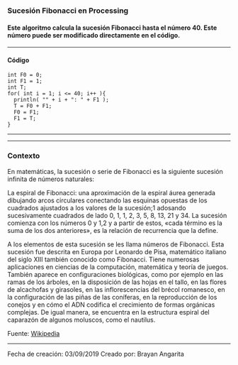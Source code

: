 ### Sucesión Fibonacci en Processing
#### Este algoritmo calcula la sucesión Fibonacci hasta el número 40. Este número puede ser modificado directamente en el código.

- - - - - - 
#### Código
```
int F0 = 0;
int F1 = 1;
int T;
for( int i = 1; i <= 40; i++ ){
  println( "" + i + ": " + F1 );
  T = F0 + F1;
  F0 = F1;
  F1 = T;
}
```
- - - - - - 

- - - - - -
### Contexto

En matemáticas, la sucesión o serie de Fibonacci es la siguiente sucesión infinita de números naturales:

La espiral de Fibonacci: una aproximación de la espiral áurea generada dibujando arcos circulares conectando las esquinas opuestas de los cuadrados ajustados a los valores de la sucesión;1​ adosando sucesivamente cuadrados de lado 0, 1, 1, 2, 3, 5, 8, 13, 21 y 34.
La sucesión comienza con los números 0 y 1,2​ y a partir de estos, «cada término es la suma de los dos anteriores», es la relación de recurrencia que la define.

A los elementos de esta sucesión se les llama números de Fibonacci. Esta sucesión fue descrita en Europa por Leonardo de Pisa, matemático italiano del siglo XIII también conocido como Fibonacci. Tiene numerosas aplicaciones en ciencias de la computación, matemática y teoría de juegos. También aparece en configuraciones biológicas, como por ejemplo en las ramas de los árboles, en la disposición de las hojas en el tallo, en las flores de alcachofas y girasoles, en las inflorescencias del brécol romanesco, en la configuración de las piñas de las coníferas, en la reproducción de los conejos y en cómo el ADN codifica el crecimiento de formas orgánicas complejas. De igual manera, se encuentra en la estructura espiral del caparazón de algunos moluscos, como el nautilus.

Fuente: [Wikipedia][1]

[1]: https://es.wikipedia.org/wiki/Sucesión_de_Fibonacci

- - - - - -

Fecha de creación: 03/09/2019
Creado por: Brayan Angarita